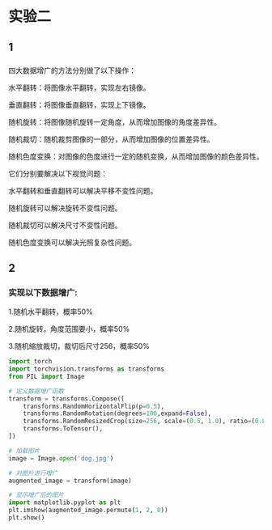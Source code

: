 # 实验二
## 1
### 
四大数据增广的方法分别做了以下操作：

  水平翻转：将图像水平翻转，实现左右镜像。

  垂直翻转：将图像垂直翻转，实现上下镜像。

  随机旋转：将图像随机旋转一定角度，从而增加图像的角度差异性。
  
  随机裁切：随机裁剪图像的一部分，从而增加图像的位置差异性。
   
  随机色度变换：对图像的色度进行一定的随机变换，从而增加图像的颜色差异性。

它们分别要解决以下视觉问题：

  水平翻转和垂直翻转可以解决平移不变性问题。
 
  随机旋转可以解决旋转不变性问题。
  
  随机裁切可以解决尺寸不变性问题。
   
  随机色度变换可以解决光照复杂性问题。
  
  ## 2
  ### 实现以下数据增广:
1.随机水平翻转，概率50%

2.随机旋转，角度范围要小，概率50%

3.随机缩放裁切，裁切后尺寸256，概率50%

```python
import torch
import torchvision.transforms as transforms
from PIL import Image

# 定义数据增广函数
transform = transforms.Compose([
    transforms.RandomHorizontalFlip(p=0.5),
    transforms.RandomRotation(degrees=100,expand=False),
    transforms.RandomResizedCrop(size=256, scale=(0.5, 1.0), ratio=(0.8, 1.2)),
    transforms.ToTensor(),
])

# 加载图片
image = Image.open('dog.jpg')

# 对图片进行增广
augmented_image = transform(image)

# 显示增广后的图片
import matplotlib.pyplot as plt
plt.imshow(augmented_image.permute(1, 2, 0))
plt.show()
```
